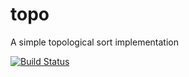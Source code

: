 # topo
A simple topological sort implementation

[![Build Status](https://travis-ci.org/mesejo/topo.svg?branch=master)](https://travis-ci.org/mesejo/topo)
